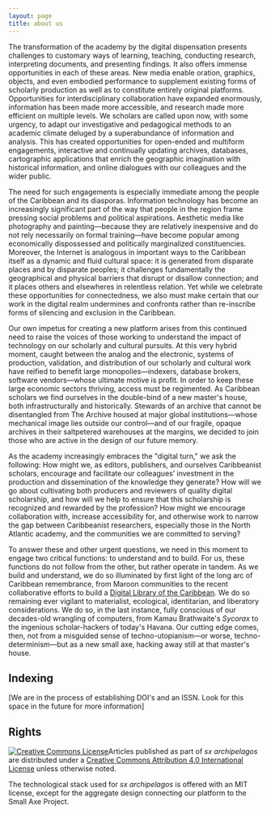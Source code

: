 ```yaml
---
layout: page
title: about us
---
```


The transformation of the academy by the digital dispensation presents
challenges to customary ways of learning, teaching, conducting research,
interpreting documents, and presenting findings. It also offers immense
opportunities in each of these areas. New media enable oration,
graphics, objects, and even embodied performance to supplement existing
forms of scholarly production as well as to constitute entirely original
platforms. Opportunities for interdisciplinary collaboration have
expanded enormously, information has been made more accessible, and
research made more efficient on multiple levels. We scholars are called
upon now, with some urgency, to adapt our investigative and pedagogical
methods to an academic climate deluged by a superabundance of
information and analysis. This has created opportunities for open-ended
and multiform engagements, interactive and continually updating
archives, databases, cartographic applications that enrich the
geographic imagination with historical information, and online dialogues
with our colleagues and the wider public.

The need for such engagements is especially immediate among the people
of the Caribbean and its diasporas. Information technology has become an
increasingly significant part of the way that people in the region frame
pressing social problems and political aspirations. Aesthetic media like
photography and painting—because they are relatively inexpensive and do
not rely necessarily on formal training—have become popular among
economically dispossessed and politically marginalized constituencies.
Moreover, the Internet is analogous in important ways to the Caribbean
itself as a dynamic and fluid cultural space: it is generated from
disparate places and by disparate peoples; it challenges fundamentally
the geographical and physical barriers that disrupt or disallow
connection; and it places others and elsewheres in relentless relation.
Yet while we celebrate these opportunities for connectedness, we also
must make certain that our work in the digital realm undermines and
confronts rather than re-inscribe forms of silencing and exclusion in
the Caribbean.

Our own impetus for creating a new platform arises from this continued
need to raise the voices of those working to understand the impact of
technology on our scholarly and cultural pursuits. At this very hybrid
moment, caught between the analog and the electronic, systems of
production, validation, and distribution of our scholarly and cultural
work have reified to benefit large monopolies—indexers, database
brokers, software vendors—whose ultimate motive is profit. In order to
keep these large economic sectors thriving, access must be regimented.
As Caribbean scholars we find ourselves in the double-bind of a new
master's house, both infrastructurally and historically. Stewards of an
archive that cannot be disentangled from The Archive housed at major
global institutions—whose mechanical image lies outside our control—and
of our fragile, opaque archives in their saltpetered warehouses at the
margins, we decided to join those who are active in the design of our
future memory.

As the academy increasingly embraces the "digital turn," we ask the
following: How might we, as editors, publishers, and ourselves
Caribbeanist scholars, encourage and facilitate our colleagues’
investment in the production and dissemination of the knowledge they
generate? How will we go about cultivating both producers and reviewers
of quality digital scholarship, and how will we help to ensure that this
scholarship is recognized and rewarded by the profession? How might we
encourage collaboration with, increase accessibility for, and otherwise
work to narrow the gap between Caribbeanist researchers, especially
those in the North Atlantic academy, and the communities we are
committed to serving?

To answer these and other urgent questions, we need in this moment to
engage two critical functions: to understand and to build. For us, these
functions do not follow from the other, but rather operate in tandem. As
we build and understand, we do so illuminated by first light of the
long arc of Caribbean remembrance, from Maroon communities to the recent
collaborative efforts to build a [Digital Library of the
Caribbean](http://www.dloc.com/). We do so remaining ever vigilant to
materialist, ecological, identitarian, and liberatory considerations. We
do so, in the last instance, fully conscious of our decades-old
wrangling of computers, from Kamau Brathwaite's *Sycorax* to the
ingenious scholar-hackers of today's Havana. Our cutting edge comes,
then, not from a misguided sense of techno-utopianism—or worse,
techno-determinism—but as a new small axe, hacking away still at that
master's house.

## Indexing

[We are in the process of establishing DOI's and an ISSN. Look for this space in the future for more information]


## Rights

<a rel="license" href="http://creativecommons.org/licenses/by/4.0/"><img alt="Creative Commons License" style="border-width:0" src="https://i.creativecommons.org/l/by/4.0/88x31.png" /></a>Articles published as part of <em>sx archipelagos</em> are distributed under a <a rel="license" href="http://creativecommons.org/licenses/by/4.0/">Creative Commons Attribution 4.0 International License</a> unless otherwise noted.

The technological stack used for *sx archipelagos* is offered with an MIT license, except for the aggregate design connecting our platform to the Small Axe Project.